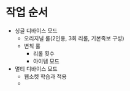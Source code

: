 # 작업 순서

- 싱글 디바이스 모드
    - 오리지널 룰(2인용, 3회 리롤, 기본족보 구성)
    - 변칙 룰
        - 리롤 횟수
        - 아이템 모드
- 멀티 디바이스 모드
    - 웹소켓 학습과 적용
    - 